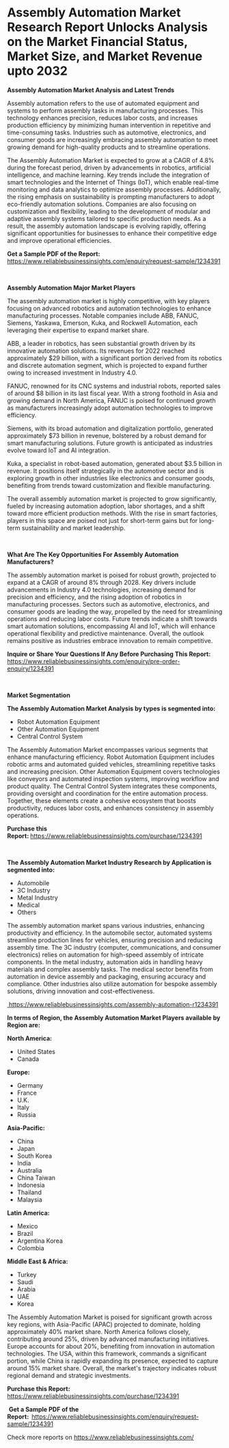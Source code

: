 <p><h1>Assembly Automation Market Research Report Unlocks Analysis on the Market Financial Status, Market Size, and Market Revenue upto 2032</h1></p><p><strong>Assembly Automation Market Analysis and Latest Trends</strong></p>
<p><p>Assembly automation refers to the use of automated equipment and systems to perform assembly tasks in manufacturing processes. This technology enhances precision, reduces labor costs, and increases production efficiency by minimizing human intervention in repetitive and time-consuming tasks. Industries such as automotive, electronics, and consumer goods are increasingly embracing assembly automation to meet growing demand for high-quality products and to streamline operations.</p><p>The Assembly Automation Market is expected to grow at a CAGR of 4.8% during the forecast period, driven by advancements in robotics, artificial intelligence, and machine learning. Key trends include the integration of smart technologies and the Internet of Things (IoT), which enable real-time monitoring and data analytics to optimize assembly processes. Additionally, the rising emphasis on sustainability is prompting manufacturers to adopt eco-friendly automation solutions. Companies are also focusing on customization and flexibility, leading to the development of modular and adaptive assembly systems tailored to specific production needs. As a result, the assembly automation landscape is evolving rapidly, offering significant opportunities for businesses to enhance their competitive edge and improve operational efficiencies.</p></p>
<p><strong>Get a Sample PDF of the Report:&nbsp;</strong> <a href="https://www.reliablebusinessinsights.com/enquiry/request-sample/1234391?utm_campaign=2274&utm_medium=2&utm_source=Github&utm_content=ia&utm_term=06032025&utm_id=assembly-automation">https://www.reliablebusinessinsights.com/enquiry/request-sample/1234391</a></p>
<p>&nbsp;</p>
<p><strong>Assembly Automation Major Market Players</strong></p>
<p><p>The assembly automation market is highly competitive, with key players focusing on advanced robotics and automation technologies to enhance manufacturing processes. Notable companies include ABB, FANUC, Siemens, Yaskawa, Emerson, Kuka, and Rockwell Automation, each leveraging their expertise to expand market share.</p><p>ABB, a leader in robotics, has seen substantial growth driven by its innovative automation solutions. Its revenues for 2022 reached approximately $29 billion, with a significant portion derived from its robotics and discrete automation segment, which is projected to expand further owing to increased investment in Industry 4.0.</p><p>FANUC, renowned for its CNC systems and industrial robots, reported sales of around $8 billion in its last fiscal year. With a strong foothold in Asia and growing demand in North America, FANUC is poised for continued growth as manufacturers increasingly adopt automation technologies to improve efficiency.</p><p>Siemens, with its broad automation and digitalization portfolio, generated approximately $73 billion in revenue, bolstered by a robust demand for smart manufacturing solutions. Future growth is anticipated as industries evolve toward IoT and AI integration.</p><p>Kuka, a specialist in robot-based automation, generated about $3.5 billion in revenue. It positions itself strategically in the automotive sector and is exploring growth in other industries like electronics and consumer goods, benefiting from trends toward customization and flexible manufacturing.</p><p>The overall assembly automation market is projected to grow significantly, fueled by increasing automation adoption, labor shortages, and a shift toward more efficient production methods. With the rise in smart factories, players in this space are poised not just for short-term gains but for long-term sustainability and market leadership.</p></p>
<p>&nbsp;</p>
<p><strong>What Are The Key Opportunities For Assembly Automation Manufacturers?</strong></p>
<p><p>The assembly automation market is poised for robust growth, projected to expand at a CAGR of around 8% through 2028. Key drivers include advancements in Industry 4.0 technologies, increasing demand for precision and efficiency, and the rising adoption of robotics in manufacturing processes. Sectors such as automotive, electronics, and consumer goods are leading the way, propelled by the need for streamlining operations and reducing labor costs. Future trends indicate a shift towards smart automation solutions, encompassing AI and IoT, which will enhance operational flexibility and predictive maintenance. Overall, the outlook remains positive as industries embrace innovation to remain competitive.</p></p>
<p><strong>Inquire or Share Your Questions If Any Before Purchasing This Report:</strong> <a href="https://www.reliablebusinessinsights.com/enquiry/pre-order-enquiry/1234391?utm_campaign=2274&utm_medium=2&utm_source=Github&utm_content=ia&utm_term=06032025&utm_id=assembly-automation">https://www.reliablebusinessinsights.com/enquiry/pre-order-enquiry/1234391</a></p>
<p>&nbsp;</p>
<p><strong>Market Segmentation</strong></p>
<p><strong>The Assembly Automation Market Analysis by types is segmented into:</strong></p>
<p><ul><li>Robot Automation Equipment</li><li>Other Automation Equipment</li><li>Central Control System</li></ul></p>
<p><p>The Assembly Automation Market encompasses various segments that enhance manufacturing efficiency. Robot Automation Equipment includes robotic arms and automated guided vehicles, streamlining repetitive tasks and increasing precision. Other Automation Equipment covers technologies like conveyors and automated inspection systems, improving workflow and product quality. The Central Control System integrates these components, providing oversight and coordination for the entire automation process. Together, these elements create a cohesive ecosystem that boosts productivity, reduces labor costs, and enhances consistency in assembly operations.</p></p>
<p><strong>Purchase this Report:&nbsp;</strong><a href="https://www.reliablebusinessinsights.com/purchase/1234391?utm_campaign=2274&utm_medium=2&utm_source=Github&utm_content=ia&utm_term=06032025&utm_id=assembly-automation">https://www.reliablebusinessinsights.com/purchase/1234391</a></p>
<p>&nbsp;</p>
<p><strong>The Assembly Automation Market Industry Research by Application is segmented into:</strong></p>
<p><ul><li>Automobile</li><li>3C Industry</li><li>Metal Industry</li><li>Medical</li><li>Others</li></ul></p>
<p><p>The assembly automation market spans various industries, enhancing productivity and efficiency. In the automobile sector, automated systems streamline production lines for vehicles, ensuring precision and reducing assembly time. The 3C industry (computer, communications, and consumer electronics) relies on automation for high-speed assembly of intricate components. In the metal industry, automation aids in handling heavy materials and complex assembly tasks. The medical sector benefits from automation in device assembly and packaging, ensuring accuracy and compliance. Other industries also utilize automation for bespoke assembly solutions, driving innovation and cost-effectiveness.</p></p>
<p><a href="https://www.reliablebusinessinsights.com/assembly-automation-r1234391?utm_campaign=2274&utm_medium=2&utm_source=Github&utm_content=ia&utm_term=06032025&utm_id=assembly-automation">&nbsp;https://www.reliablebusinessinsights.com/assembly-automation-r1234391</a></p>
<p><strong>In terms of Region, the Assembly Automation Market Players available by Region are:</strong></p>
<p>
    <p> <strong> North America: </strong>
        <ul>
            <li>United States</li>
            <li>Canada</li>
        </ul>
        </p> 
    <p> <strong> Europe: </strong>
        <ul>
            <li>Germany</li>
            <li>France</li>
            <li>U.K.</li>
            <li>Italy</li>
            <li>Russia</li>
        </ul>
        </p> 
    <p> <strong> Asia-Pacific: </strong>
        <ul>
            <li>China</li>
            <li>Japan</li>
            <li>South Korea</li>
            <li>India</li>
            <li>Australia</li>
            <li>China Taiwan</li>
            <li>Indonesia</li>
            <li>Thailand</li>
            <li>Malaysia</li>
        </ul>
        </p> 
    <p> <strong> Latin America: </strong>
        <ul>
            <li>Mexico</li>
            <li>Brazil</li>
            <li>Argentina Korea</li>
            <li>Colombia</li>
        </ul>
        </p> 
    <p> <strong> Middle East & Africa: </strong>
        <ul>
            <li>Turkey</li>
            <li>Saudi</li>
            <li>Arabia</li>
            <li>UAE</li>
            <li>Korea</li>
        </ul>
    </p>
    </p>
<p><p>The Assembly Automation Market is poised for significant growth across key regions, with Asia-Pacific (APAC) projected to dominate, holding approximately 40% market share. North America follows closely, contributing around 25%, driven by advanced manufacturing initiatives. Europe accounts for about 20%, benefiting from innovation in automation technologies. The USA, within this framework, commands a significant portion, while China is rapidly expanding its presence, expected to capture around 15% market share. Overall, the market's trajectory indicates robust regional demand and strategic investments.</p></p>
<p><strong>Purchase this Report: </strong><a href="https://www.reliablebusinessinsights.com/purchase/1234391?utm_campaign=2274&utm_medium=2&utm_source=Github&utm_content=ia&utm_term=06032025&utm_id=assembly-automation">https://www.reliablebusinessinsights.com/purchase/1234391</a></p>
<p>&nbsp;<strong>Get a Sample PDF of the Report:&nbsp;&nbsp;</strong><a href="https://www.reliablebusinessinsights.com/enquiry/request-sample/1234391?utm_campaign=2274&utm_medium=2&utm_source=Github&utm_content=ia&utm_term=06032025&utm_id=assembly-automation">https://www.reliablebusinessinsights.com/enquiry/request-sample/1234391</a></p>
<p><strong></strong></p>
<p>Check more reports on <a href="https://www.reliablebusinessinsights.com/?utm_campaign=2274&utm_medium=2&utm_source=Github&utm_content=ia&utm_term=06032025&utm_id=assembly-automation">https://www.reliablebusinessinsights.com/</a></p>